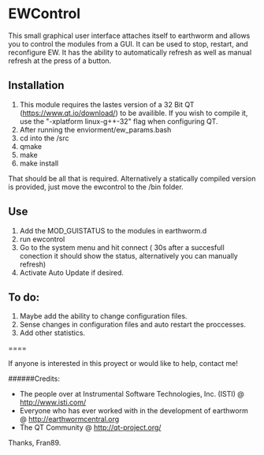 # EWControl

This small graphical user interface attaches itself to earthworm and allows you to control the modules from a GUI. 
It can be used to stop, restart, and reconfigure EW. 
It has the ability to automatically refresh as well as manual refresh at the press of a button.

## Installation

 1. This module requires the lastes version of a 32 Bit QT (https://www.qt.io/download/) to be availible. If you wish to compile it, use the "-xplatform linux-g++-32" flag when configuring QT.
 2. After running the enviorment/ew_params.bash
 3. cd into the /src
 4. qmake
 5. make
 6. make install 
 
That should be all that is required. Alternatively a statically compiled version is provided, just move the ewcontrol to the /bin folder.

## Use

 1. Add the MOD_GUISTATUS to the modules in earthworm.d
 2. run ewcontrol
 3. Go to the system menu and hit connect ( 30s after a succesfull conection it should show the status, alternatively you can manually refresh)
 4. Activate Auto Update if desired.

## To do:

 1. Maybe add the ability to change configuration files.
 2. Sense changes in configuration files and auto restart the proccesses.
 3. Add other statistics.

====

If anyone is interested in this proyect or would like to help, contact me!

######Credits:
* The people over at Instrumental Software Technologies, Inc. (ISTI) @ http://www.isti.com/
* Everyone who has ever worked with in the development of earthworm @ http://earthwormcentral.org
* The QT Community @ http://qt-project.org/

Thanks,
Fran89.
